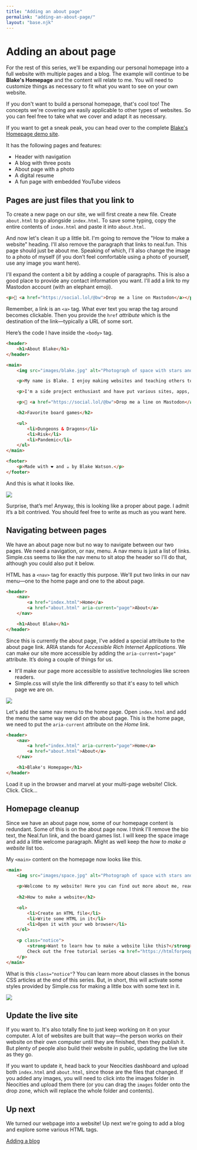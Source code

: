 ```yaml
---
title: "Adding an about page"
permalink: "adding-an-about-page/"
layout: "base.njk"
---
```


# Adding an about page

For the rest of this series, we'll be expanding our personal homepage into a full website with multiple pages and a blog. The example will continue to be **Blake's Homepage** and the content will relate to me. You will need to customize things as necessary to fit what you want to see on your own website.

If you don't want to build a personal homepage, that's cool too! The concepts we're covering are easily applicable to other types of websites. So you can feel free to take what we cover and adapt it as necessary.

If you want to get a sneak peak, you can head over to the complete [Blake's Homepage demo site](https://demo.htmlforpeople.com/).

It has the following pages and features:

- Header with navigation
- A blog with three posts
- About page with a photo
- A digital resume
- A fun page with embedded YouTube videos

## Pages are just files that you link to

To create a new page on our site, we will first create a new file. Create `about.html` to go alongside `index.html`. To save some typing, copy the entire contents of `index.html` and paste it into `about.html`.

And now let's clean it up a little bit. I'm going to remove the "How to make a website" heading. I'll also remove the paragraph that links to neal.fun. This page should just be about me. Speaking of which, I'll also change the image to a photo of myself (if you don’t feel comfortable using a photo of yourself, use any image you want here).

I'll expand the content a bit by adding a couple of paragraphs. This is also a good place to provide any contact information you want. I'll add a link to my Mastodon account (with an elephant emoji).

```html
<p>🐘 <a href="https://social.lol/@bw">Drop me a line on Mastodon</a></p>
```

Remember, a link is an `<a>` tag. What ever text you wrap the tag around becomes clickable. Then you provide the `href` _attribute_ which is the destination of the link—typically a URL of some sort.

Here’s the code I have inside the `<body>` tag.

```html
<header>
	<h1>About Blake</h1>
</header>

<main>
	<img src="images/blake.jpg" alt="Photograph of space with stars and stardust.">

	<p>My name is Blake. I enjoy making websites and teaching others to do the same. I started writing an HTML tutorial series because I think everyone should have a personal website and I want to show that you don't have to be a computer science graduate to make one.</p>

	<p>I'm a side project enthusiast and have put various sites, apps, and (bad) games into the world. My hobbies include web-related nerdery, D&D and board games, and writing. I like to participate in National Novel Writing Month, the annual novel-writing challenge</p>

	<p>🐘 <a href="https://social.lol/@bw">Drop me a line on Mastodon</a></p>

	<h2>Favorite board games</h2>

	<ul>
		<li>Dungeons & Dragons</li>
		<li>Risk</li>
		<li>Pandemic</li>
	</ul>
</main>  

<footer>
	<p>Made with ❤️ and ☕️ by Blake Watson.</p>
</footer>
```

And this is what it looks like.

![](/assets/img/adding-an-about-page-1.png)

Surprise, that’s me! Anyway, this is looking like a proper about page. I admit it’s a bit contrived. You should feel free to write as much as you want here. 

## Navigating between pages

We have an about page now but no way to navigate between our two pages. We need a navigation, or nav, menu. A nav menu is just a list of links. Simple.css seems to like the nav menu to sit atop the header so I'll do that, although you could also put it below.

HTML has a `<nav>` tag for exactly this purpose. We'll put two links in our nav menu—one to the home page and one to the about page.

```html
<header>
	<nav>
		<a href="index.html">Home</a>
		<a href="about.html" aria-current="page">About</a>
	</nav>

	<h1>About Blake</h1>
</header>
```

Since this is currently the about page, I've added a special attribute to the about page link. ARIA stands for _Accessible Rich Internet Applications_. We can make our site more accessible by adding the `aria-current="page"` attribute. It’s doing a couple of things for us.

- It'll make our page more accessible to assistive technologies like screen readers.
- Simple.css will style the link differently so that it's easy to tell which page we are on.

![](/assets/img/adding-an-about-page-2.png)

Let's add the same nav menu to the home page. Open `index.html` and add the menu the same way we did on the about page. This is the home page, we need to put the `aria-current` attribute on the *Home* link.

```html
<header>
	<nav>
		<a href="index.html" aria-current="page">Home</a>
		<a href="about.html">About</a>
	</nav>

	<h1>Blake's Homepage</h1>
</header>
```

Load it up in the browser and marvel at your multi-page website! Click. Click. Click…

## Homepage cleanup

Since we have an about page now, some of our homepage content is redundant. Some of this is on the about page now. I think I'll remove the bio text, the Neal.fun link, and the board games list. I will keep the space image and add a little welcome paragraph. Might as well keep the *how to make a website* list too.

My `<main>` content on the homepage now looks like this.

```html
<main>
	<img src="images/space.jpg" alt="Photograph of space with stars and stardust.">
	
	<p>Welcome to my website! Here you can find out more about me, read my very interesting and totally not contrived blog posts, and check out some of the fun hobbies I am into. It won't be long until you are wondering what sorcery I have used to create this mind-blowing, web-based experience. The answer is HTML.</p>
	
	<h2>How to make a website</h2>

	<ol>
		<li>Create an HTML file</li>
		<li>Write some HTML in it</li>
		<li>Open it with your web browser</li>
	</ol>
	
	<p class="notice">
		<strong>Want to learn how to make a website like this?</strong><br>
		Check out the free tutorial series <a href="https://htmlforpeople.com/">HTML for People</a>. It's made for everyone and teaches you how to make a webpage in a friendly, approachable way.
	</p>
</main>
```

What is this `class="notice"`? You can learn more about classes in the bonus CSS articles at the end of this series. But, in short, this will activate some styles provided by Simple.css for making a little box with some text in it.

![](/assets/img/adding-an-about-page-3.png)

## Update the live site

If you want to. It's also totally fine to just keep working on it on your computer. A lot of websites are built that way—the person works on their website on their own computer until they are finished, then they publish it. But plenty of people also build their website in public, updating the live site as they go.

If you want to update it, head back to your Neocities dashboard and upload both `index.html` and `about.html`, since those are the files that changed. If you added any images, you will need to click into the images folder in Neocities and upload them there (or you can drag the `images` folder onto the drop zone, which will replace the whole folder and contents).

## Up next

We turned our webpage into a website! Up next we're going to add a blog and explore some various HTML tags.

[Adding a blog](/adding-a-blog)